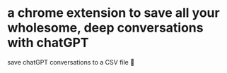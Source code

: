 # a chrome extension to save all your wholesome, deep conversations with chatGPT

save chatGPT conversations to a CSV file 🤖


